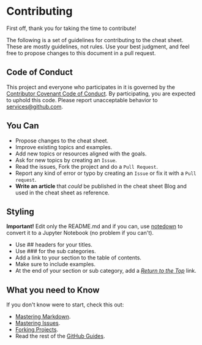 # Contributing

First off, thank you for taking the time to contribute!

The following is a set of guidelines for contributing to the cheat sheet. These are mostly guidelines, not rules. Use your best judgment, and feel free to propose changes to this document in a pull request.

## Code of Conduct

This project and everyone who participates in it is governed by the [Contributor Covenant Code of Conduct](https://www.contributor-covenant.org/version/1/4/code-of-conduct.html). By participating, you are expected to uphold this code. Please report unacceptable behavior to services@github.com.

## You Can

* Propose changes to the cheat sheet.
* Improve existing topics and examples.
* Add new topics or resources aligned with the goals.
* Ask for new topics by creating an `Issue`.
* Read the issues, Fork the project and do a `Pull Request`.
* Report any kind of error or typo by creating an `Issue` or fix it with a `Pull request`.
* **Write an article** that *could* be published in the cheat sheet Blog and used in the cheat sheet as reference.

## Styling

**Important!** Edit only the README.md and if you can, use [notedown](https://github.com/aaren/notedown) to convert it to a Jupyter Notebook (no problem if you can't).

* Use ## headers for your titles.
* Use ### for the sub categories.
* Add a link to your section to the table of contents.
* Make sure to include examples.
* At the end of your section or sub category, add a [*Return to the Top*](#python-cheatsheet) link.

## What you need to Know

If you don't know were to start, check this out:

* [Mastering Markdown](https://guides.github.com/features/mastering-markdown/).
* [Mastering Issues](https://guides.github.com/features/issues/).
* [Forking Projects](https://guides.github.com/activities/forking/).
* Read the rest of the [GitHub Guides](https://guides.github.com/).